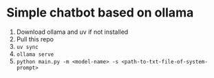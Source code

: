 # Simple chatbot based on ollama

1. Download ollama and uv if not installed
2. Pull this repo
3. ```uv sync```
4. ```ollama serve```
5. ```python main.py -m <model-name> -s <path-to-txt-file-of-system-prompt>```

